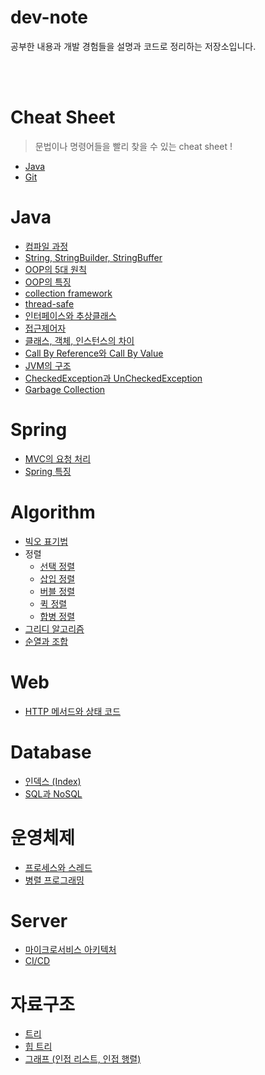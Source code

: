 # dev-note
공부한 내용과 개발 경험들을 설명과 코드로 정리하는 저장소입니다.

<br><br>

# Cheat Sheet
> 문법이나 명령어들을 빨리 찾을 수 있는 cheat sheet !
- [Java](https://github.com/EunsilSon/dev-note/blob/main/Cheat%20Sheet/Java.md)
- [Git](https://github.com/EunsilSon/dev-note/blob/main/Cheat%20Sheet/Git.md)

# Java
- [컴파일 과정](https://github.com/EunsilSon/TIL/blob/main/Java/compile%20process.md)
- [String, StringBuilder, StringBuffer](https://github.com/EunsilSon/TIL/blob/main/Java/String%2C%20StringBuilder%2C%20StringBuffer.md)
- [OOP의 5대 원칙](https://github.com/EunsilSon/TIL/blob/main/Java/OOP%EC%9D%98%205%EB%8C%80%20%EC%9B%90%EC%B9%99.md)
- [OOP의 특징](https://github.com/EunsilSon/TIL/blob/main/Java/OOP%EC%9D%98%20%ED%8A%B9%EC%A7%95.md)
- [collection framework](https://github.com/EunsilSon/TIL/blob/main/Java/collection%20framework.md)
- [thread-safe](https://github.com/EunsilSon/TIL/blob/main/Java/thread-safe.md)
- [인터페이스와 추상클래스](https://github.com/EunsilSon/TIL/blob/main/Java/%EC%9D%B8%ED%84%B0%ED%8E%98%EC%9D%B4%EC%8A%A4%EC%99%80%20%EC%B6%94%EC%83%81%ED%81%B4%EB%9E%98%EC%8A%A4.md)
- [접근제어자](https://github.com/EunsilSon/TIL/blob/main/Java/%EC%A0%91%EA%B7%BC%EC%A0%9C%EC%96%B4%EC%9E%90.md)
- [클래스, 객체, 인스턴스의 차이](https://github.com/EunsilSon/TIL/blob/main/Java/%ED%81%B4%EB%9E%98%EC%8A%A4%2C%20%EA%B0%9D%EC%B2%B4%2C%20%EC%9D%B8%EC%8A%A4%ED%84%B4%EC%8A%A4%EC%9D%98%20%EC%B0%A8%EC%9D%B4.md)
- [Call By Reference와 Call By Value](https://github.com/EunsilSon/TIL/blob/main/Java/Call%20By%20Reference%EC%99%80%20Call%20By%20Value.md)
- [JVM의 구조](https://github.com/EunsilSon/TIL/blob/main/Java/JVM%EC%9D%98%20%EA%B5%AC%EC%A1%B0.md)
- [CheckedException과 UnCheckedException](https://github.com/EunsilSon/TIL/blob/main/Java/CheckedException%EA%B3%BC%20UnCheckedException.md)
- [Garbage Collection](https://github.com/EunsilSon/TIL/blob/main/Java/Garbage%20Collection.md)

# Spring
- [MVC의 요청 처리](https://github.com/EunsilSon/TIL/blob/main/Spring/Spring%20MVC%EC%9D%98%20%EC%9A%94%EC%B2%AD%20%EC%B2%98%EB%A6%AC.md)
- [Spring 특징](https://github.com/EunsilSon/dev-note/blob/main/Spring/Spring%20%ED%8A%B9%EC%A7%95.md)

# Algorithm
- [빅오 표기법](https://github.com/EunsilSon/TIL/blob/main/Algorithm/Big-O%20%ED%91%9C%EA%B8%B0%EB%B2%95.md)
- 정렬
  - [선택 정렬](https://github.com/EunsilSon/TIL/blob/main/Algorithm/sort/selection.md)
  - [삽입 정렬](https://github.com/EunsilSon/TIL/blob/main/Algorithm/sort/insertion.md)
  - [버블 정렬](https://github.com/EunsilSon/TIL/blob/main/Algorithm/sort/bubble.md)
  - [퀵 정렬](https://github.com/EunsilSon/TIL/blob/main/Algorithm/sort/quick.md)
  - [합병 정렬](https://github.com/EunsilSon/TIL/blob/main/Algorithm/sort/merge.md)
- [그리디 알고리즘](https://github.com/EunsilSon/TIL/blob/main/Algorithm/greedy.md)
- [순열과 조합](https://github.com/EunsilSon/TIL/blob/main/Algorithm/%EC%88%9C%EC%97%B4%EA%B3%BC%20%EC%A1%B0%ED%95%A9.md)

# Web
- [HTTP 메서드와 상태 코드](https://github.com/EunsilSon/TIL/blob/main/Web/HTTP%20%EB%A9%94%EC%84%9C%EB%93%9C.md)

# Database
- [인덱스 (Index)](https://github.com/EunsilSon/TIL/blob/main/Database/%EC%9D%B8%EB%8D%B1%EC%8A%A4.md)
- [SQL과 NoSQL](https://github.com/EunsilSon/TIL/blob/main/Database/SQL%EA%B3%BC%20NoSQL.md)

# 운영체제
- [프로세스와 스레드](https://github.com/EunsilSon/TIL/blob/main/%EC%9A%B4%EC%98%81%EC%B2%B4%EC%A0%9C/%ED%94%84%EB%A1%9C%EC%84%B8%EC%8A%A4%EC%99%80%20%EC%8A%A4%EB%A0%88%EB%93%9C.md)
- [병렬 프로그래밍](https://github.com/EunsilSon/TIL/blob/main/%EC%9A%B4%EC%98%81%EC%B2%B4%EC%A0%9C/%EB%B3%91%EB%A0%AC%20%ED%94%84%EB%A1%9C%EA%B7%B8%EB%9E%98%EB%B0%8D.md)

# Server
- [마이크로서비스 아키텍처](https://github.com/EunsilSon/TIL/blob/main/Server/%EB%A7%88%EC%9D%B4%ED%81%AC%EB%A1%9C%EC%84%9C%EB%B9%84%EC%8A%A4%20%EC%95%84%ED%82%A4%ED%85%8D%EC%B2%98.md)
- [CI/CD](https://github.com/EunsilSon/TIL/blob/main/Server/CICD.md)

# 자료구조
- [트리](https://github.com/EunsilSon/TIL/blob/main/Data%20Structures/Tree.md)
- [힙 트리](https://github.com/EunsilSon/TIL/blob/main/Data%20Structures/Heap%20Tree.md)
- [그래프 (인접 리스트, 인접 행렬)](https://github.com/EunsilSon/TIL/blob/main/Data%20Structures/Graph.md)
